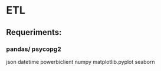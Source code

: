 # ETL
## Requeriments:
### pandas/ psycopg2
json
datetime
powerbiclient 
numpy
matplotlib.pyplot
seaborn